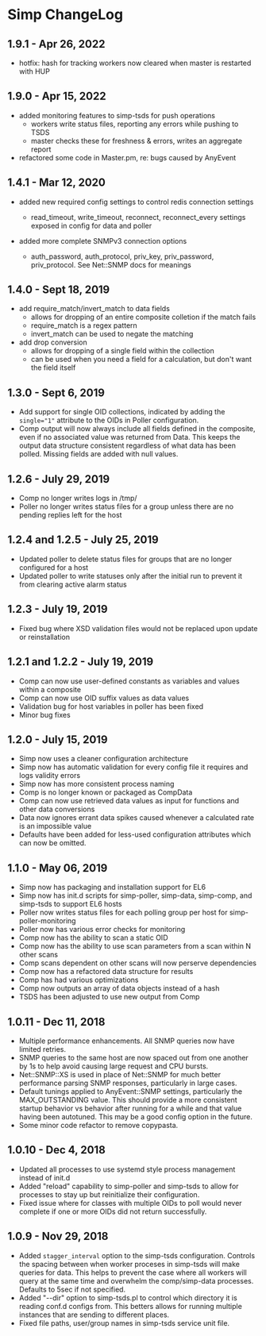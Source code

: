 # Simp ChangeLog

## 1.9.1 - Apr 26, 2022
* hotfix: hash for tracking workers now cleared when master is restarted with HUP

## 1.9.0 - Apr 15, 2022

* added monitoring features to simp-tsds for push operations
  * workers write status files, reporting any errors while pushing to TSDS
  * master checks these for freshness & errors, writes an aggregate report
* refactored some code in Master.pm, re: bugs caused by AnyEvent

## 1.4.1 - Mar 12, 2020

* added new required config settings to control redis connection settings
  * read_timeout, write_timeout, reconnect, reconnect_every settings exposed in config for data and poller

* added more complete SNMPv3 connection options
  * auth_password, auth_protocol, priv_key, priv_password, priv_protocol. See Net::SNMP docs for meanings

## 1.4.0 - Sept 18, 2019

* add require_match/invert_match to data fields
  * allows for dropping of an entire composite colletion if the match fails
  * require_match is a regex pattern
  * invert_match can be used to negate the matching
* add drop conversion
  * allows for dropping of a single field within the collection
  * can be used when you need a field for a calculation, but don't want the field itself

## 1.3.0 - Sept 6, 2019

* Add support for single OID collections, indicated by adding the `single="1"` attribute to the OIDs
in Poller configuration.
* Comp output will now always include all fields defined in the composite, even if no associated value
was returned from Data. This keeps the output data structure consistent regardless of what data has
been polled. Missing fields are added with null values.

## 1.2.6 - July 29, 2019

* Comp no longer writes logs in /tmp/
* Poller no longer writes status files for a group unless there are no pending replies left for the host

## 1.2.4 and 1.2.5 - July 25, 2019

* Updated poller to delete status files for groups that are no longer configured for a host
* Updated poller to write statuses only after the initial run to prevent it from clearing active alarm status

## 1.2.3 - July 19, 2019

* Fixed bug where XSD validation files would not be replaced upon update or reinstallation

## 1.2.1 and 1.2.2 - July 19, 2019

* Comp can now use user-defined constants as variables and values within a composite
* Comp can now use OID suffix values as data values
* Validation bug for host variables in poller has been fixed
* Minor bug fixes

## 1.2.0 - July 15, 2019

* Simp now uses a cleaner configuration architecture
* Simp now has automatic validation for every config file it requires and logs validity errors
* Simp now has more consistent process naming
* Comp is no longer known or packaged as CompData
* Comp can now use retrieved data values as input for functions and other data conversions
* Data now ignores errant data spikes caused whenever a calculated rate is an impossible value
* Defaults have been added for less-used configuration attributes which can now be omitted.

## 1.1.0 - May 06, 2019

* Simp now has packaging and installation support for EL6
* Simp now has init.d scripts for simp-poller, simp-data, simp-comp, and simp-tsds to support EL6 hosts
* Poller now writes status files for each polling group per host for simp-poller-monitoring
* Poller now has various error checks for monitoring
* Comp now has the ability to scan a static OID
* Comp now has the ability to use scan parameters from a scan within N other scans
* Comp scans dependent on other scans will now perserve dependencies
* Comp now has a refactored data structure for results
* Comp has had various optimizations
* Comp now outputs an array of data objects instead of a hash
* TSDS has been adjusted to use new output from Comp

## 1.0.11 - Dec 11, 2018

* Multiple performance enhancements. All SNMP queries now have limited retries.
* SNMP queries to the same host are now spaced out from one another by 1s to help avoid causing large request and CPU bursts.
* Net::SNMP::XS is used in place of Net::SNMP for much better performance parsing SNMP responses, particularly in large cases.
* Default tunings applied to AnyEvent::SNMP settings, particularly the MAX_OUTSTANDING value. This should provide a more consistent
startup behavior vs behavior after running for a while and that value having been autotuned. This may be a good config option
in the future.
* Some minor code refactor to remove copypasta.

## 1.0.10 - Dec 4, 2018

* Updated all processes to use systemd style process management instead of init.d
* Added "reload" capability to simp-poller and simp-tsds to allow for processes to stay up but reinitialize their configuration.
* Fixed issue where for classes with multiple OIDs to poll would never complete if one or more OIDs did not return successfully.

## 1.0.9 - Nov 29, 2018

* Added `stagger_interval` option to the simp-tsds configuration. Controls the spacing between when worker proceses in simp-tsds will make queries for data. This helps to prevent the case where all workers will query at the same time and overwhelm the comp/simp-data processes. Defaults to 5sec if not specified.
* Added "--dir" option to simp-tsds.pl to control which directory it is reading conf.d configs from. This betters allows for running multiple instances that are sending to different places.
* Fixed file paths, user/group names in simp-tsds service unit file.

